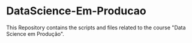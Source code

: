 # DataScience-Em-Producao
This Repository contains the scripts and files related to the course "Data Science em Produção".
